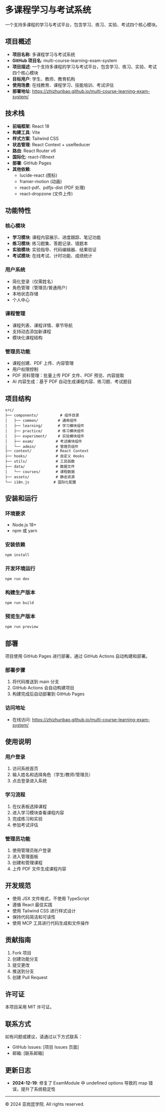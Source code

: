 # 多课程学习与考试系统

一个支持多课程的学习与考试平台，包含学习、练习、实验、考试四个核心模块。

## 项目概述

- **项目名称**: 多课程学习与考试系统
- **GitHub 项目名**: multi-course-learning-exam-system
- **项目描述**: 一个支持多课程的学习与考试平台，包含学习、练习、实验、考试四个核心模块
- **目标用户**: 学生、教师、教育机构
- **使用场景**: 在线教育、课程学习、技能培训、考试评估
- **部署地址**: https://zhizhunbao.github.io/multi-course-learning-exam-system/

## 技术栈

- **前端框架**: React 18
- **构建工具**: Vite
- **样式方案**: Tailwind CSS
- **状态管理**: React Context + useReducer
- **路由**: React Router v6
- **国际化**: react-i18next
- **部署**: GitHub Pages
- **其他依赖**:
  - lucide-react (图标)
  - framer-motion (动画)
  - react-pdf、pdfjs-dist (PDF 处理)
  - react-dropzone (文件上传)

## 功能特性

### 核心模块

- **学习模块**: 课程内容展示、进度跟踪、笔记功能
- **练习模块**: 练习题集、答题记录、错题本
- **实验模块**: 实验指导、代码编辑器、结果验证
- **考试模块**: 在线考试、计时功能、成绩统计

### 用户系统

- 简化登录（仅需姓名）
- 角色管理（管理员/普通用户）
- 本地状态存储
- 个人中心

### 课程管理

- 课程列表、课程详情、章节导航
- 支持动态添加新课程
- 模块化课程结构

### 管理员功能

- 课程创建、PDF 上传、内容管理
- 用户权限控制
- PDF 资料管理：批量上传 PDF 文件、PDF 预览、内容提取
- AI 内容生成：基于 PDF 自动生成课程内容、练习题、考试题目

## 项目结构

```
src/
├── components/          # 组件目录
│   ├── common/         # 通用组件
│   ├── learning/       # 学习模块组件
│   ├── practice/       # 练习模块组件
│   ├── experiment/     # 实验模块组件
│   ├── exam/          # 考试模块组件
│   └── admin/         # 管理员组件
├── context/           # React Context
├── hooks/             # 自定义 Hooks
├── utils/             # 工具函数
├── data/              # 数据文件
│   └── courses/       # 课程数据
├── assets/            # 静态资源
└── i18n.js           # 国际化配置
```

## 安装和运行

### 环境要求

- Node.js 18+
- npm 或 yarn

### 安装依赖

```bash
npm install
```

### 开发环境运行

```bash
npm run dev
```

### 构建生产版本

```bash
npm run build
```

### 预览生产版本

```bash
npm run preview
```

## 部署

项目使用 GitHub Pages 进行部署，通过 GitHub Actions 自动构建和部署。

### 部署步骤

1. 将代码推送到 main 分支
2. GitHub Actions 会自动构建项目
3. 构建完成后自动部署到 GitHub Pages

### 访问地址

- 在线访问: https://zhizhunbao.github.io/multi-course-learning-exam-system/

## 使用说明

### 用户登录

1. 访问系统首页
2. 输入姓名和选择角色（学生/教师/管理员）
3. 点击登录进入系统

### 学习流程

1. 在仪表板选择课程
2. 进入学习模块查看课程内容
3. 完成练习和实验
4. 参加考试评估

### 管理员功能

1. 使用管理员账户登录
2. 进入管理面板
3. 创建和管理课程
4. 上传 PDF 文件生成课程内容

## 开发规范

- 使用 JSX 文件格式，不使用 TypeScript
- 遵循 React 最佳实践
- 使用 Tailwind CSS 进行样式设计
- 保持代码简洁和可读性
- 使用 MCP 工具进行代码生成和文件操作

## 贡献指南

1. Fork 项目
2. 创建功能分支
3. 提交更改
4. 推送到分支
5. 创建 Pull Request

## 许可证

本项目采用 MIT 许可证。

## 联系方式

如有问题或建议，请通过以下方式联系：

- GitHub Issues: [项目 Issues 页面]
- 邮箱: [联系邮箱]

## 更新日志

- **2024-12-19**: 修复了 ExamModule 中 undefined options 导致的 map 错误，提升了系统稳定性

---

© 2024 亚岗昆学院. All rights reserved.
